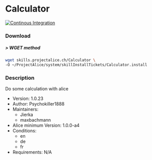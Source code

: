 # Calculator

[![Continous Integration](https://gitlab.com/project-alice-assistant/skills/skill_Calculator/badges/master/pipeline.svg)](https://gitlab.com/project-alice-assistant/skills/skill_Calculator/pipelines/latest)

### Download

##### > WGET method
```bash
wget skills.projectalice.ch/Calculator \
-O ~/ProjectAlice/system/skillInstallTickets/Calculator.install
```

### Description
Do some calculation with alice

- Version: 1.0.23
- Author: Psychokiller1888
- Maintainers:
  - Jierka
  - maxbachmann
- Alice minimum Version: 1.0.0-a4
- Conditions:
  - en
  - de
  - fr
- Requirements: N/A
